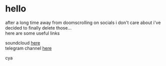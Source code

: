 # hello

after a long time away from doomscrolling on socials i don't care about i've decided to finally delete those...\
here are some useful links
 
soundcloud [here](https://soundcloud.com/sebastard)\
telegram channel [here](https://t.me/joinchat/RsvILPzI5KwxgKy_)

cya

